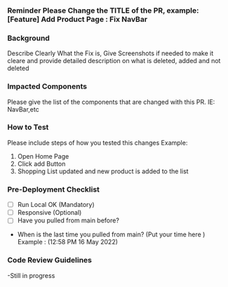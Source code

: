 ### Reminder Please Change the TITLE of the PR, example: [Feature] Add Product Page : Fix NavBar

### Background

Describe Clearly What the Fix is, Give Screenshots if needed to make it cleare and provide detailed description on what is deleted, added and not deleted

### Impacted Components

Please give the list of the components that are changed with this PR. IE: NavBar,etc

### How to Test

Please include steps of how you tested this changes
Example:

1. Open Home Page
2. Click add Button
3. Shopping List updated and new product is added to the list

### Pre-Deployment Checklist

- [ ] Run Local OK (Mandatory)
- [ ] Responsive (Optional)
- [ ] Have you pulled from main before?
- When is the last time you pulled from main? (Put your time here ) Example : (12:58 PM 16 May 2022)

### Code Review Guidelines

-Still in progress
